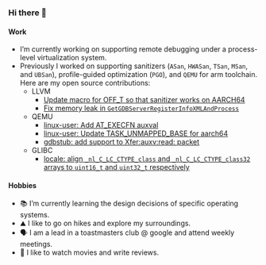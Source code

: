 ### Hi there 👋

#### Work

- I’m currently working on supporting remote debugging under a process-level virtualization system.
- Previously I worked on supporting sanitizers (`ASan`, `HWASan`, `TSan`, `MSan`, and `UBSan`), profile-guided optimization (`PGO`), and `QEMU` for arm toolchain. Here are my open source contributions:
  - LLVM
    - [Update macro for OFF_T so that sanitizer works on AARCH64](https://github.com/llvm/llvm-project/commit/a5a6fd3f95a9ecc3ef8732192ce0fd7749135311)
    - [Fix memory leak in `GetGDBServerRegisterInfoXMLAndProcess`](https://github.com/llvm/llvm-project/commit/1267506ea54a62e0c728215c033b256ce856db30)
  - QEMU
    - [linux-user: Add AT_EXECFN auxval](http://patchwork.ozlabs.org/project/qemu-devel/patch/20200302193153.66415-1-yuanzi@google.com/)
    - [linux-user: Update TASK_UNMAPPED_BASE for aarch64](http://patchwork.ozlabs.org/project/qemu-devel/patch/20200730193932.3654677-1-yuanzi@google.com/)
    - [gdbstub: add support to Xfer:auxv:read: packet](http://patchwork.ozlabs.org/project/qemu-devel/patch/20200730193932.3654677-1-yuanzi@google.com/)
  - GLIBC
    - [locale: align `_nl_C_LC_CTYPE_class` and `_nl_C_LC_CTYPE_class32` arrays to `uint16_t` and `uint32_t` respectively](https://patchwork.sourceware.org/project/glibc/patch/20210401193723.1224640-1-yuanzi@google.com/)


#### Hobbies

- 📚 I’m currently learning the design decisions of specific operating systems.
- ⛰️ I like to go on hikes and explore my surroundings.
- 🗣️ I am a lead in a toastmasters club @ google and attend weekly meetings.
- 🎥 I like to watch movies and write reviews.

<!--
- 👯 I’m looking to collaborate on ...
- 🤔 I’m looking for help with ...
- 💬 Ask me about ...
- 😄 Pronouns: ...
- ⚡ Fun fact: ...
- 📫 How to reach me: ...
-->
